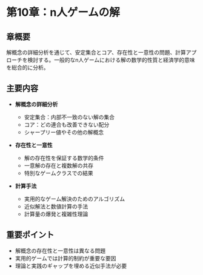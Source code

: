 # 第10章：n人ゲームの解

## 章概要
解概念の詳細分析を通じて、安定集合とコア、存在性と一意性の問題、計算アプローチを検討する。一般的なn人ゲームにおける解の数学的性質と経済学的意味を総合的に分析。

## 主要内容
- **解概念の詳細分析**
  - 安定集合：内部不一致のない解の集合
  - コア：どの連合も改善できない配分
  - シャープリー値やその他の解概念

- **存在性と一意性**
  - 解の存在性を保証する数学的条件
  - 一意解の存在と複数解の共存
  - 特別なゲームクラスでの結果

- **計算手法**
  - 実用的なゲーム解決のためのアルゴリズム
  - 近似解法と数値計算の手法
  - 計算量の爆発と複雑性理論

## 重要ポイント
- 解概念の存在性と一意性は異なる問題
- 実用的ゲームでは計算的制約が重要な要因
- 理論と実践のギャップを埋める近似手法が必要